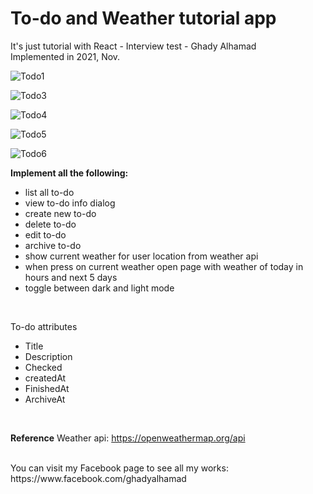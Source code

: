 
<h1>To-do and Weather tutorial app </h1> 

It's just tutorial with React - Interview test - Ghady Alhamad  
Implemented in 2021, Nov.


![Todo1](https://raw.githubusercontent.com/GhadyAlhamad/Tutorials/main/samples/1.PNG)
  
![Todo3](https://raw.githubusercontent.com/GhadyAlhamad/Tutorials/main/samples/3.PNG?raw=true)
 
![Todo4](https://raw.githubusercontent.com/GhadyAlhamad/Tutorials/main/samples/5.PNG?raw=true)
 
![Todo5](https://raw.githubusercontent.com/GhadyAlhamad/Tutorials/main/samples/9.PNG?raw=true)
 
![Todo6](https://raw.githubusercontent.com/GhadyAlhamad/Tutorials/main/samples/10.PNG?raw=true)


<b>Implement all the following: </b>
<ul>
<li>list all to-do</li>
<li>view to-do info dialog</li>
<li>create new to-do</li>
<li>delete to-do</li>
<li>edit to-do</li>
<li>archive to-do</li>
<li>show current weather for user location from weather api</li>
<li>when press on current weather open page with weather of today in hours and next 5 days</li>
<li>toggle between dark and light mode</li>
</ul>
<br/>  
  
To-do attributes
<ul>
<li>Title</li>
<li>Description</li>
<li>Checked</li>
<li>createdAt</li>
<li>FinishedAt</li>
<li>ArchiveAt</li>
</ul>
<br/>  

<b>Reference</b>
Weather api: https://openweathermap.org/api

<br/>  
You can visit my Facebook page to see all my works:
https://www.facebook.com/ghadyalhamad


 


